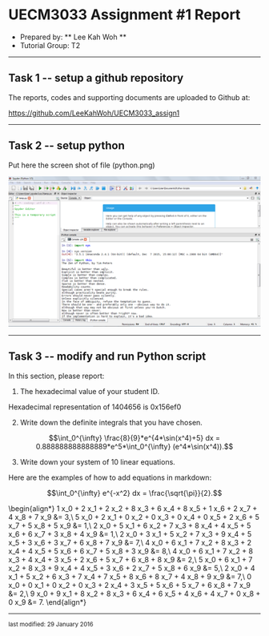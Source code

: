 UECM3033 Assignment #1 Report
========================================================

- Prepared by: ** Lee Kah Woh **
- Tutorial Group: T2

--------------------------------------------------------

## Task 1 -- setup a github repository

The reports, codes and supporting documents are uploaded to Github at: 

https://github.com/LeeKahWoh/UECM3033_assign1


---------------------------------------------------------

## Task 2 -- setup python

Put here the screen shot of file (python.png)

![python.png](python.png)


------------------------------------------------------------

## Task 3 -- modify and run Python script

In this section, please report:

1. The hexadecimal value of your student ID.

Hexadecimal representation of 1404656 is 0x156ef0

2. Write down the definite integrals that you have chosen.

$$\int_0^{\infty} \frac{8}{9}*e^{4*\sin(x^4)+5} dx = 0.888888888888889*e^5*\int_0^{\infty} (e^4*\sin(x^4)).$$

3. Write down your system of 10 linear equations.

Here are the examples of how to add equations in markdown:

$$\int_0^{\infty} e^{-x^2} dx = \frac{\sqrt{\pi}}{2}.$$

\begin{align*}
1 x_0 + 2 x_1 + 2 x_2 + 8 x_3 + 6 x_4 + 8 x_5 + 1 x_6 + 2 x_7 + 4 x_8 + 7 x_9 &= 3,\\
5 x_0 + 2 x_1 + 0 x_2 + 0 x_3 + 0 x_4 + 0 x_5 + 2 x_6 + 5 x_7 + 5 x_8 + 5 x_9 &= 1,\\
2 x_0 + 5 x_1 + 6 x_2 + 7 x_3 + 8 x_4 + 4 x_5 + 5 x_6 + 6 x_7 + 3 x_8 + 4 x_9 &= 1,\\
2 x_0 + 3 x_1 + 5 x_2 + 7 x_3 + 9 x_4 + 5 x_5 + 3 x_6 + 3 x_7 + 6 x_8 + 7 x_9 &= 7,\\
4 x_0 + 6 x_1 + 7 x_2 + 8 x_3 + 2 x_4 + 4 x_5 + 5 x_6 + 6 x_7 + 5 x_8 + 3 x_9 &= 8,\\
4 x_0 + 6 x_1 + 7 x_2 + 8 x_3 + 4 x_4 + 3 x_5 + 2 x_6 + 5 x_7 + 6 x_8 + 8 x_9 &= 2,\\
5 x_0 + 6 x_1 + 7 x_2 + 8 x_3 + 9 x_4 + 4 x_5 + 3 x_6 + 2 x_7 + 5 x_8 + 6 x_9 &= 5,\\
2 x_0 + 4 x_1 + 5 x_2 + 6 x_3 + 7 x_4 + 7 x_5 + 8 x_6 + 8 x_7 + 4 x_8 + 9 x_9 &= 7,\\
0 x_0 + 0 x_1 + 0 x_2 + 0 x_3 + 2 x_4 + 3 x_5 + 5 x_6 + 5 x_7 + 6 x_8 + 7 x_9 &= 2,\\
9 x_0 + 9 x_1 + 8 x_2 + 8 x_3 + 6 x_4 + 6 x_5 + 4 x_6 + 4 x_7 + 0 x_8 + 0 x_9 &= 7.
\end{align*}

-----------------------------------

<sup>last modified: 29 January 2016 </sup>
